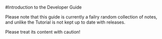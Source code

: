 #Introduction to the Developer Guide

Please note that this guide is currently a failry random collection of notes, and unlike the Tutorial is not kept up to date with releases.

Please treat its content with caution!